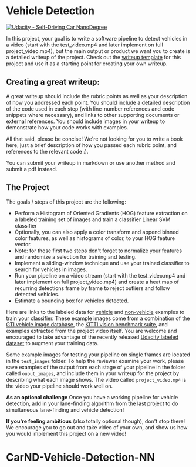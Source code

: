 # Vehicle Detection
[![Udacity - Self-Driving Car NanoDegree](https://s3.amazonaws.com/udacity-sdc/github/shield-carnd.svg)](http://www.udacity.com/drive)


In this project, your goal is to write a software pipeline to detect vehicles in a video (start with the test_video.mp4 and later implement on full project_video.mp4), but the main output or product we want you to create is a detailed writeup of the project.  Check out the [writeup template](https://github.com/udacity/CarND-Vehicle-Detection/blob/master/writeup_template.md) for this project and use it as a starting point for creating your own writeup.  

Creating a great writeup:
---
A great writeup should include the rubric points as well as your description of how you addressed each point.  You should include a detailed description of the code used in each step (with line-number references and code snippets where necessary), and links to other supporting documents or external references.  You should include images in your writeup to demonstrate how your code works with examples.  

All that said, please be concise!  We're not looking for you to write a book here, just a brief description of how you passed each rubric point, and references to the relevant code :). 

You can submit your writeup in markdown or use another method and submit a pdf instead.

The Project
---

The goals / steps of this project are the following:

* Perform a Histogram of Oriented Gradients (HOG) feature extraction on a labeled training set of images and train a classifier Linear SVM classifier
* Optionally, you can also apply a color transform and append binned color features, as well as histograms of color, to your HOG feature vector. 
* Note: for those first two steps don't forget to normalize your features and randomize a selection for training and testing.
* Implement a sliding-window technique and use your trained classifier to search for vehicles in images.
* Run your pipeline on a video stream (start with the test_video.mp4 and later implement on full project_video.mp4) and create a heat map of recurring detections frame by frame to reject outliers and follow detected vehicles.
* Estimate a bounding box for vehicles detected.

Here are links to the labeled data for [vehicle](https://s3.amazonaws.com/udacity-sdc/Vehicle_Tracking/vehicles.zip) and [non-vehicle](https://s3.amazonaws.com/udacity-sdc/Vehicle_Tracking/non-vehicles.zip) examples to train your classifier.  These example images come from a combination of the [GTI vehicle image database](http://www.gti.ssr.upm.es/data/Vehicle_database.html), the [KITTI vision benchmark suite](http://www.cvlibs.net/datasets/kitti/), and examples extracted from the project video itself.   You are welcome and encouraged to take advantage of the recently released [Udacity labeled dataset](https://github.com/udacity/self-driving-car/tree/master/annotations) to augment your training data.  

Some example images for testing your pipeline on single frames are located in the `test_images` folder.  To help the reviewer examine your work, please save examples of the output from each stage of your pipeline in the folder called `ouput_images`, and include them in your writeup for the project by describing what each image shows.    The video called `project_video.mp4` is the video your pipeline should work well on.  

**As an optional challenge** Once you have a working pipeline for vehicle detection, add in your lane-finding algorithm from the last project to do simultaneous lane-finding and vehicle detection!

**If you're feeling ambitious** (also totally optional though), don't stop there!  We encourage you to go out and take video of your own, and show us how you would implement this project on a new video!
# CarND-Vehicle-Detection-NN

